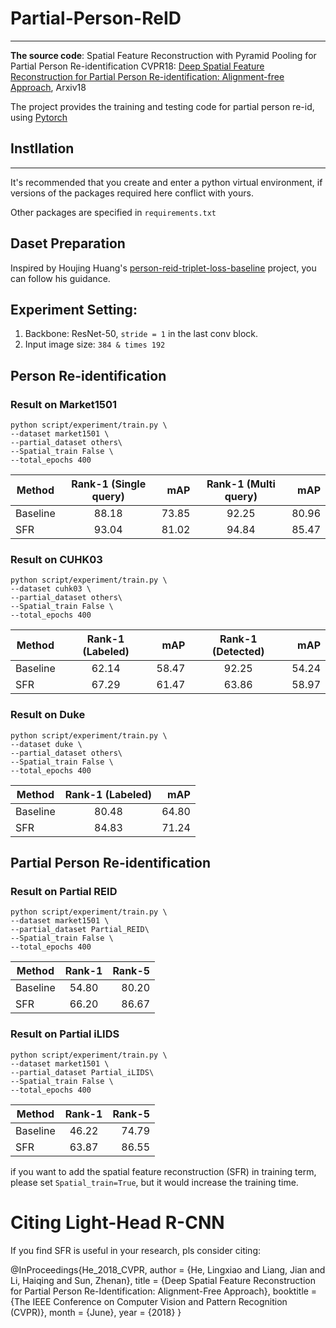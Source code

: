 # Partial-Person-ReID
******************************************************************************************************************

**The source code**: Spatial Feature Reconstruction with Pyramid Pooling for Partial Person Re-identification 
CVPR18: [Deep Spatial Feature Reconstruction for Partial Person Re-identification: Alignment-free Approach](http://openaccess.thecvf.com/content_cvpr_2018/papers/He_Deep_Spatial_Feature_CVPR_2018_paper.pdf), Arxiv18 

The project provides the training and testing code for partial person re-id, using [Pytorch](https://pytorch.org/)

## Instllation
*****************************************************************************************************************
It's recommended that you create and enter a python virtual environment, if versions of the packages required here conflict with yours.

Other packages are specified in `requirements.txt`

## Daset Preparation
Inspired by Houjing Huang's [person-reid-triplet-loss-baseline](https://github.com/huanghoujing/person-reid-triplet-loss-baseline) project, you can follow his guidance.

## Experiment Setting:
1. Backbone: ResNet-50, `stride = 1` in the last conv block.
2. Input image size: `384 & times 192`

## Person Re-identification
### Result on Market1501
```
python script/experiment/train.py \
--dataset market1501 \
--partial_dataset others\
--Spatial_train False \
--total_epochs 400 
```
   | Method | Rank-1 (Single query) | mAP | Rank-1 (Multi query)| mAP |
| - | :-: | -: |  :-: | -: | 
| Baseline | 88.18| 73.85 | 92.25 | 80.96|
| SFR | 93.04 | 81.02 | 94.84 | 85.47 |

### Result on CUHK03
```
python script/experiment/train.py \
--dataset cuhk03 \
--partial_dataset others\
--Spatial_train False \
--total_epochs 400 
```
   | Method | Rank-1 (Labeled) | mAP | Rank-1 (Detected)| mAP |
| - | :-: | -: |  :-: | -: | 
| Baseline | 62.14| 58.47 | 92.25 | 54.24|
| SFR | 67.29 |61.47 | 63.86 | 58.97 |

### Result on Duke
```
python script/experiment/train.py \
--dataset duke \
--partial_dataset others\
--Spatial_train False \
--total_epochs 400 
```
   | Method | Rank-1 (Labeled) | mAP|
| - | :-: | -: | 
| Baseline | 80.48| 64.80 |
| SFR | 84.83 |71.24 | 

## Partial Person Re-identification
### Result on Partial REID
```
python script/experiment/train.py \
--dataset market1501 \
--partial_dataset Partial_REID\
--Spatial_train False \
--total_epochs 400 
```
   | Method | Rank-1  | Rank-5 |
| - | :-: | -: | 
| Baseline | 54.80| 80.20 | 
| SFR | 66.20 | 86.67 |

### Result on Partial iLIDS
```
python script/experiment/train.py \
--dataset market1501 \
--partial_dataset Partial_iLIDS\
--Spatial_train False \
--total_epochs 400 
```
   | Method | Rank-1  | Rank-5 |
| - | :-: | -: | 
| Baseline | 46.22| 74.79 | 
| SFR | 63.87 | 86.55 |


if you want to add the spatial feature reconstruction (SFR) in training term, please set `Spatial_train=True`, but it would increase the training time.

# Citing Light-Head R-CNN

If you find SFR is useful in your research, pls consider citing:

@InProceedings{He_2018_CVPR,
author = {He, Lingxiao and Liang, Jian and Li, Haiqing and Sun, Zhenan},
title = {Deep Spatial Feature Reconstruction for Partial Person Re-Identification: Alignment-Free Approach},
booktitle = {The IEEE Conference on Computer Vision and Pattern Recognition (CVPR)},
month = {June},
year = {2018}
}


